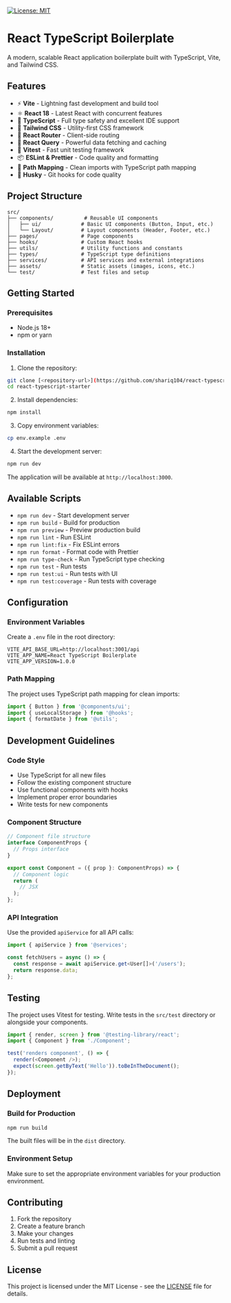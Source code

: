 [![License: MIT](https://img.shields.io/badge/License-MIT-yellow.svg)](https://opensource.org/licenses/MIT)

# React TypeScript Boilerplate

A modern, scalable React application boilerplate built with TypeScript, Vite, and Tailwind CSS.

## Features

- ⚡ **Vite** - Lightning fast development and build tool
- ⚛️ **React 18** - Latest React with concurrent features
- 🔷 **TypeScript** - Full type safety and excellent IDE support
- 🎨 **Tailwind CSS** - Utility-first CSS framework
- 🧭 **React Router** - Client-side routing
- 🔄 **React Query** - Powerful data fetching and caching
- 🧪 **Vitest** - Fast unit testing framework
- 📦 **ESLint & Prettier** - Code quality and formatting
- 🎯 **Path Mapping** - Clean imports with TypeScript path mapping
- 🔧 **Husky** - Git hooks for code quality

## Project Structure

```
src/
├── components/          # Reusable UI components
│   ├── ui/             # Basic UI components (Button, Input, etc.)
│   └── Layout/         # Layout components (Header, Footer, etc.)
├── pages/              # Page components
├── hooks/              # Custom React hooks
├── utils/              # Utility functions and constants
├── types/              # TypeScript type definitions
├── services/           # API services and external integrations
├── assets/             # Static assets (images, icons, etc.)
└── test/               # Test files and setup
```

## Getting Started

### Prerequisites

- Node.js 18+ 
- npm or yarn

### Installation

1. Clone the repository:
```bash
git clone [<repository-url>](https://github.com/shariq104/react-typescript-starter.git)
cd react-typescript-starter
```

2. Install dependencies:
```bash
npm install
```

3. Copy environment variables:
```bash
cp env.example .env
```

4. Start the development server:
```bash
npm run dev
```

The application will be available at `http://localhost:3000`.

## Available Scripts

- `npm run dev` - Start development server
- `npm run build` - Build for production
- `npm run preview` - Preview production build
- `npm run lint` - Run ESLint
- `npm run lint:fix` - Fix ESLint errors
- `npm run format` - Format code with Prettier
- `npm run type-check` - Run TypeScript type checking
- `npm run test` - Run tests
- `npm run test:ui` - Run tests with UI
- `npm run test:coverage` - Run tests with coverage

## Configuration

### Environment Variables

Create a `.env` file in the root directory:

```env
VITE_API_BASE_URL=http://localhost:3001/api
VITE_APP_NAME=React TypeScript Boilerplate
VITE_APP_VERSION=1.0.0
```

### Path Mapping

The project uses TypeScript path mapping for clean imports:

```typescript
import { Button } from '@components/ui';
import { useLocalStorage } from '@hooks';
import { formatDate } from '@utils';
```

## Development Guidelines

### Code Style

- Use TypeScript for all new files
- Follow the existing component structure
- Use functional components with hooks
- Implement proper error boundaries
- Write tests for new components

### Component Structure

```typescript
// Component file structure
interface ComponentProps {
  // Props interface
}

export const Component = ({ prop }: ComponentProps) => {
  // Component logic
  return (
    // JSX
  );
};
```

### API Integration

Use the provided `apiService` for all API calls:

```typescript
import { apiService } from '@services';

const fetchUsers = async () => {
  const response = await apiService.get<User[]>('/users');
  return response.data;
};
```

## Testing

The project uses Vitest for testing. Write tests in the `src/test` directory or alongside your components.

```typescript
import { render, screen } from '@testing-library/react';
import { Component } from './Component';

test('renders component', () => {
  render(<Component />);
  expect(screen.getByText('Hello')).toBeInTheDocument();
});
```

## Deployment

### Build for Production

```bash
npm run build
```

The built files will be in the `dist` directory.

### Environment Setup

Make sure to set the appropriate environment variables for your production environment.

## Contributing

1. Fork the repository
2. Create a feature branch
3. Make your changes
4. Run tests and linting
5. Submit a pull request

## License

This project is licensed under the MIT License - see the [LICENSE](LICENSE) file for details.
